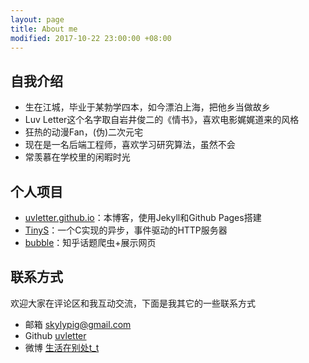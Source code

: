 ```yaml
---
layout: page
title: About me
modified: 2017-10-22 23:00:00 +08:00
---
```


## 自我介绍

* 生在江城，毕业于某勃学四本，如今漂泊上海，把他乡当做故乡
* Luv Letter这个名字取自岩井俊二的《情书》，喜欢电影娓娓道来的风格
* 狂热的动漫Fan，(伪)二次元宅
* 现在是一名后端工程师，喜欢学习研究算法，虽然不会
* 常羡慕在学校里的闲暇时光

## 个人项目

* [uvletter.github.io](https://github.com/uvletter/uvletter.github.io)：本博客，使用Jekyll和Github Pages搭建
* [TinyS](https://github.com/uvletter/TinyS)：一个C实现的异步，事件驱动的HTTP服务器
* [bubble](https://github.com/uvletter/bubble)：知乎话题爬虫+展示网页

## 联系方式

欢迎大家在评论区和我互动交流，下面是我其它的一些联系方式

* 邮箱 skylypig@gmail.com
* Github [uvletter](https://github.com/uvletter)
* 微博 [生活在别处t_t](http://weibo.com/u/3863737276)